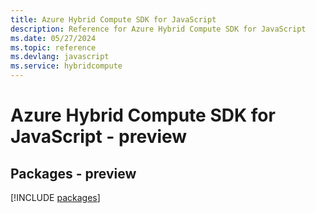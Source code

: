 ```yaml
---
title: Azure Hybrid Compute SDK for JavaScript
description: Reference for Azure Hybrid Compute SDK for JavaScript
ms.date: 05/27/2024
ms.topic: reference
ms.devlang: javascript
ms.service: hybridcompute
---
```

# Azure Hybrid Compute SDK for JavaScript - preview
## Packages - preview
[!INCLUDE [packages](hybrid-compute-index.md)]